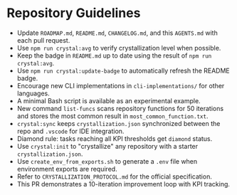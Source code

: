 # Repository Guidelines

- Update `ROADMAP.md`, `README.md`, `CHANGELOG.md`, and this `AGENTS.md` with each pull request.
- Use `npm run crystal:avg` to verify crystallization level when possible.
- Keep the badge in `README.md` up to date using the result of `npm run crystal:avg`.
- Use `npm run crystal:update-badge` to automatically refresh the README badge.
- Encourage new CLI implementations in `cli-implementations/` for other languages.
- A minimal Bash script is available as an experimental example.
- New command `list-funcs` scans repository functions for 50 iterations and stores the most common result in `most_common_function.txt`.
- `crystal:sync` keeps `crystallization.json` synchronized between the repo and `.vscode` for IDE integration.
- Diamond rule: tasks reaching all KPI thresholds get `diamond` status.
- Use `crystal:init` to "crystallize" any repository with a starter `crystallization.json`.
- Use `create_env_from_exports.sh` to generate a `.env` file when environment exports are required.
- Refer to `CRYSTALLIZATION_PROTOCOL.md` for the official specification.
- This PR demonstrates a 10-iteration improvement loop with KPI tracking.
